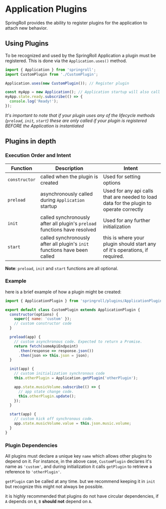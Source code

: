 # Application Plugins
SpringRoll provides the ability to register plugins for the application to attach new behavior.

## Using Plugins

To be recognized and used by the SpringRoll Application a plugin must be registered. This is done via the `Application.uses()` method. 
```javascript
import { Application } from 'springroll';
import CustomPlugin from './CustomPlugin';

Application.uses(new CustomPlugin()); // Register plugin

const myApp = new Application(); // Application startup will also call the lifecycle methods of plugins
myApp.state.ready.subscribe(() => {
  console.log('Ready!');
});
```

*It's important to note that if your plugin uses any of the lifecycle methods (`preload`, `init`, `start`) these are only called if your plugin is registered BEFORE the Application is instantiated*

## Plugins in depth

### Execution Order and Intent
| Function | Description | Intent |
| --- | --- | --- |
| `constructor` | called when the plugin is created | Used for setting options |
| `preload` | asynchronously called during `Application` startup | Used for any api calls that are needed to load data for the plugin to operate correctly |
| `init` | called synchronously after all plugin's `preload` functions have resolved | Used for any further initialization |
| `start` | called synchronously after all plugin's `init` functions have been called | this is where your plugin should start any of it's operations, if required. |

**Note**: `preload`, `init` and `start` functions are all optional. 


### Example
here is a brief example of how a plugin might be created:
```javascript
import { ApplicationPlugin } from 'springroll/plugins/ApplicationPlugin';

export default class CustomPlugin extends ApplicationPlugin {
  constructor(options) {
    super({ name: 'custom' });
    // custom constructor code
  }

  preload(app) {
    // custom asynchronous code. Expected to return a Promise.
    return fetch(someApiEndpoint)
      .then(response => response.json())
      .then(json => this.json = json);
  }

  init(app) {
    // custom initialization synchronous code
    this.otherPlugin = Application.getPlugin('otherPlugin');

    app.state.musicVolume.subscribe(() => {
      // app state change code.
      this.otherPlugin.update();
    });
  }

  start(app) {
    // custom kick off synchronous code.
    app.state.musicVolume.value = this.json.music.volume;
  }
}
```

### Plugin Dependencies
All plugins must declare a unique key `name` which allows other plugins to depend on it. For instance, in the above case, `CustomPlugin` declares it's name as `'custom'`, and during initialization it calls `getPlugin` to retrieve a reference to `'otherPlugin'`.

`getPlugin` can be called at any time. but we recommend keeping it in `init` but recognize this might not always be possible.

it is highly recommended that plugins do not have circular dependencies, if `A` depends on `B`, `B` **should not** depend on `A`. 


